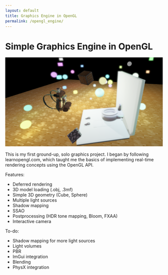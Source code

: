 ```yaml
---
layout: default
title: Graphics Engine in OpenGL
permalink: /opengl_engine/
---
```


# Simple Graphics Engine in OpenGL

![OpenGL engine screenshot 2024.07.31](/graphics/opengl_engine-2024.07.31.png "OpenGL engine screenshot")

This is my first ground-up, solo graphics project. I began by following learnopengl.com, which taught me the basics of implementing real-time rendering concepts using the OpenGL API.

Features:
* Deferred rendering
* 3D model loading (.obj, .3mf)
* Simple 3D geometry (Cube, Sphere)
* Multiple light sources
* Shadow mapping
* SSAO
* Postprocessing (HDR tone mapping, Bloom, FXAA)
* Interactive camera

To-do:
* Shadow mapping for more light sources
* Light volumes
* PBR
* ImGui integration
* Blending
* PhysX integration